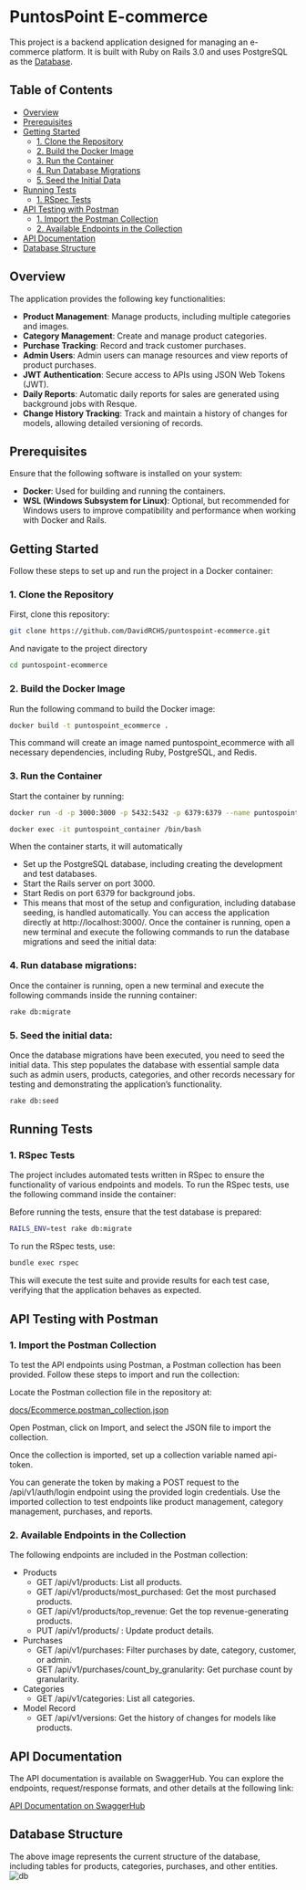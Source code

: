 # PuntosPoint E-commerce

This project is a backend application designed for managing an e-commerce platform. It is built with Ruby on Rails 3.0 and uses PostgreSQL as the [Database](#database-structure).

## Table of Contents
- [Overview](#overview)
- [Prerequisites](#prerequisites)
- [Getting Started](#getting-started)
  - [1. Clone the Repository](#1-clone-the-repository)
  - [2. Build the Docker Image](#2-build-the-docker-image)
  - [3. Run the Container](#3-run-the-container)
  - [4. Run Database Migrations](#4-run-database-migrations)
  - [5. Seed the Initial Data](#5-seed-the-initial-data)
- [Running Tests](#running-tests)
  - [1. RSpec Tests](#1-rspec-tests)
- [API Testing with Postman](#api-testing-with-postman)
  - [1. Import the Postman Collection](#1-import-the-postman-collection)
  - [2. Available Endpoints in the Collection](#2-available-endpoints-in-the-collection)
- [API Documentation](#api-documentation)
- [Database Structure](#database-structure)

## Overview

The application provides the following key functionalities:

- **Product Management**: Manage products, including multiple categories and images.
- **Category Management**: Create and manage product categories.
- **Purchase Tracking**: Record and track customer purchases.
- **Admin Users**: Admin users can manage resources and view reports of product purchases.
- **JWT Authentication**: Secure access to APIs using JSON Web Tokens (JWT).
- **Daily Reports**: Automatic daily reports for sales are generated using background jobs with Resque.
- **Change History Tracking**: Track and maintain a history of changes for models, allowing detailed versioning of records.

## Prerequisites

Ensure that the following software is installed on your system:

- **Docker**: Used for building and running the containers.
- **WSL (Windows Subsystem for Linux)**: Optional, but recommended for Windows users to improve compatibility and performance when working with Docker and Rails.

## Getting Started

Follow these steps to set up and run the project in a Docker container:

### 1. Clone the Repository

First, clone this repository:

```bash
git clone https://github.com/DavidRCHS/puntospoint-ecommerce.git
```
And navigate to the project directory
```bash
cd puntospoint-ecommerce
```

### 2. Build the Docker Image

Run the following command to build the Docker image:

```bash
docker build -t puntospoint_ecommerce .
```

This command will create an image named puntospoint_ecommerce with all necessary dependencies, including Ruby, PostgreSQL, and Redis.

### 3. Run the Container

Start the container by running:

```bash
docker run -d -p 3000:3000 -p 5432:5432 -p 6379:6379 --name puntospoint_container puntospoint_ecommerce
```
```bash
docker exec -it puntospoint_container /bin/bash
```
When the container starts, it will automatically
- Set up the PostgreSQL database, including creating the development and test databases.
- Start the Rails server on port 3000.
- Start Redis on port 6379 for background jobs.
- This means that most of the setup and configuration, including database seeding, is handled automatically. You can access the application directly at http://localhost:3000/.
Once the container is running, open a new terminal and execute the following commands to run the database migrations and seed the initial data:

### 4. Run database migrations:
Once the container is running, open a new terminal and execute the following commands inside the running container:
```bash
rake db:migrate
```
### 5. Seed the initial data:
Once the database migrations have been executed, you need to seed the initial data. This step populates the database with essential sample data such as admin users, products, categories, and other records necessary for testing and demonstrating the application’s functionality.

```bash
rake db:seed
```

## Running Tests
### 1. RSpec Tests
The project includes automated tests written in RSpec to ensure the functionality of various endpoints and models. To run the RSpec tests, use the following command inside the container:

Before running the tests, ensure that the test database is prepared:

```bash
RAILS_ENV=test rake db:migrate
```
To run the RSpec tests, use:

```bash
bundle exec rspec
```
This will execute the test suite and provide results for each test case, verifying that the application behaves as expected.

## API Testing with Postman
### 1. Import the Postman Collection
To test the API endpoints using Postman, a Postman collection has been provided. Follow these steps to import and run the collection:

Locate the Postman collection file in the repository at:

[docs/Ecommerce.postman_collection.json](https://github.com/DavidRCHS/puntospoint-ecommerce/tree/main/docs)

Open Postman, click on Import, and select the JSON file to import the collection.

Once the collection is imported, set up a collection variable named api-token.

You can generate the token by making a POST request to the /api/v1/auth/login endpoint using the provided login credentials.
Use the imported collection to test endpoints like product management, category management, purchases, and reports.

### 2. Available Endpoints in the Collection
The following endpoints are included in the Postman collection:

* Products
  - GET /api/v1/products: List all products.
  - GET /api/v1/products/most_purchased: Get the most purchased products.
  - GET /api/v1/products/top_revenue: Get the top revenue-generating products.
  - PUT /api/v1/products/
    : Update product details.
* Purchases
  - GET /api/v1/purchases: Filter purchases by date, category, customer, or admin.
  - GET /api/v1/purchases/count_by_granularity: Get purchase count by granularity.
* Categories
  - GET /api/v1/categories: List all categories.
* Model Record
  - GET /api/v1/versions: Get the history of changes for models like products.

## API Documentation

The API documentation is available on SwaggerHub. You can explore the endpoints, request/response formats, and other details at the following link:

[API Documentation on SwaggerHub](https://app.swaggerhub.com/apis-docs/DavidRobinsonSuclupeChamorro/Ecommerce/1.0.0)

## Database Structure
The above image represents the current structure of the database, including tables for products, categories, purchases, and other entities.
![db](https://github.com/user-attachments/assets/f2c679b2-48ef-45ac-ab72-e2a6ea2aa095)


